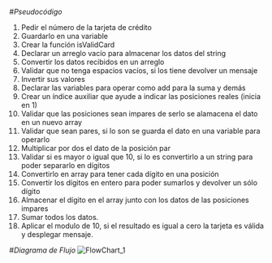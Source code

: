 #*Pseudocódigo*

1. Pedir el número de la tarjeta de crédito
2. Guardarlo en una variable
3. Crear la función isValidCard
4. Declarar un arreglo vacío para almacenar los datos del string
5. Convertir los datos recibidos en un arreglo
6. Validar que no tenga espacios vacíos, si los tiene devolver un mensaje
7. Invertir sus valores
8. Declarar las variables para operar como add para la suma y demás
9. Crear un índice auxiliar que ayude a indicar las posiciones reales (inicia en 1)
10. Validar que las posiciones sean impares de serlo se alamacena el dato en un nuevo array
11. Validar que sean pares, si lo son se guarda el dato en una variable para operarlo
12. Multiplicar por dos el dato de la posición par
13. Validar si es mayor o igual que 10, si lo es convertirlo a un string para poder separarlo en dígitos
14. Convertirlo en array para tener cada dígito en una posición
15. Convertir los dígitos en entero para poder sumarlos y devolver un sólo dígito
16. Almacenar el dígito en el array junto con los datos de las posiciones impares
17. Sumar todos los datos.
18. Aplicar el modulo de 10, si el resultado es igual a cero la tarjeta es válida y desplegar mensaje.

#*Diagrama de Flujo*
![FlowChart_1](/assets/images/FlowChart_1.jpg)
